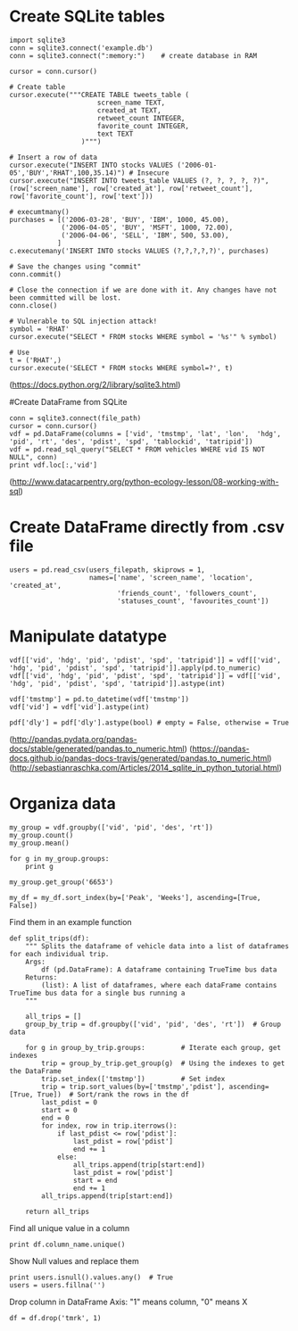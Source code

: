 # Create SQLite tables
```
import sqlite3
conn = sqlite3.connect('example.db')
conn = sqlite3.connect(":memory:")    # create database in RAM

cursor = conn.cursor()

# Create table
cursor.execute("""CREATE TABLE tweets_table (
                      screen_name TEXT,
                      created_at TEXT,
                      retweet_count INTEGER,
                      favorite_count INTEGER,
                      text TEXT
                  )""")

# Insert a row of data
cursor.execute("INSERT INTO stocks VALUES ('2006-01-05','BUY','RHAT',100,35.14)") # Insecure
cursor.execute("INSERT INTO tweets_table VALUES (?, ?, ?, ?, ?)", (row['screen_name'], row['created_at'], row['retweet_count'], row['favorite_count'], row['text']))

# execumtmany()
purchases = [('2006-03-28', 'BUY', 'IBM', 1000, 45.00),
             ('2006-04-05', 'BUY', 'MSFT', 1000, 72.00),
             ('2006-04-06', 'SELL', 'IBM', 500, 53.00),
            ]
c.executemany('INSERT INTO stocks VALUES (?,?,?,?,?)', purchases)

# Save the changes using "commit"
conn.commit()

# Close the connection if we are done with it. Any changes have not been committed will be lost.
conn.close()
```

```
# Vulnerable to SQL injection attack!
symbol = 'RHAT'
cursor.execute("SELECT * FROM stocks WHERE symbol = '%s'" % symbol) 

# Use
t = ('RHAT',)
cursor.execute('SELECT * FROM stocks WHERE symbol=?', t)
```

(https://docs.python.org/2/library/sqlite3.html)

#Create DataFrame from SQLite
```
conn = sqlite3.connect(file_path)
cursor = conn.cursor()
vdf = pd.DataFrame(columns = ['vid', 'tmstmp', 'lat', 'lon',  'hdg', 'pid', 'rt', 'des', 'pdist', 'spd', 'tablockid', 'tatripid'])
vdf = pd.read_sql_query("SELECT * FROM vehicles WHERE vid IS NOT NULL", conn)
print vdf.loc[:,'vid']
```
(http://www.datacarpentry.org/python-ecology-lesson/08-working-with-sql)  

# Create DataFrame directly from .csv file
```
users = pd.read_csv(users_filepath, skiprows = 1,
                    names=['name', 'screen_name', 'location', 'created_at',
                           'friends_count', 'followers_count',
                           'statuses_count', 'favourites_count'])
```

# Manipulate datatype
```
vdf[['vid', 'hdg', 'pid', 'pdist', 'spd', 'tatripid']] = vdf[['vid', 'hdg', 'pid', 'pdist', 'spd', 'tatripid']].apply(pd.to_numeric)
vdf[['vid', 'hdg', 'pid', 'pdist', 'spd', 'tatripid']] = vdf[['vid', 'hdg', 'pid', 'pdist', 'spd', 'tatripid']].astype(int)

vdf['tmstmp'] = pd.to_datetime(vdf['tmstmp'])
vdf['vid'] = vdf['vid'].astype(int)

pdf['dly'] = pdf['dly'].astype(bool) # empty = False, otherwise = True
```


(http://pandas.pydata.org/pandas-docs/stable/generated/pandas.to_numeric.html)
(https://pandas-docs.github.io/pandas-docs-travis/generated/pandas.to_numeric.html)
(http://sebastianraschka.com/Articles/2014_sqlite_in_python_tutorial.html)

# Organiza data
```
my_group = vdf.groupby(['vid', 'pid', 'des', 'rt'])
my_group.count()
my_group.mean()

for g in my_group.groups:
    print g

my_group.get_group('6653')

my_df = my_df.sort_index(by=['Peak', 'Weeks'], ascending=[True, False])
```
Find them in an example function   

```
def split_trips(df):
    """ Splits the dataframe of vehicle data into a list of dataframes for each individual trip.
    Args:
        df (pd.DataFrame): A dataframe containing TrueTime bus data
    Returns:
        (list): A list of dataframes, where each dataFrame contains TrueTime bus data for a single bus running a
    """

    all_trips = []
    group_by_trip = df.groupby(['vid', 'pid', 'des', 'rt'])  # Group data

    for g in group_by_trip.groups:         # Iterate each group, get indexes
        trip = group_by_trip.get_group(g)  # Using the indexes to get the DataFrame
        trip.set_index(['tmstmp'])         # Set index
        trip = trip.sort_values(by=['tmstmp','pdist'], ascending=[True, True])  # Sort/rank the rows in the df
        last_pdist = 0
        start = 0
        end = 0
        for index, row in trip.iterrows():
            if last_pdist <= row['pdist']:
                last_pdist = row['pdist']
                end += 1
            else:
                all_trips.append(trip[start:end])
                last_pdist = row['pdist']
                start = end
                end += 1
        all_trips.append(trip[start:end])

    return all_trips
```

Find all unique value in a column  
```
print df.column_name.unique()
```


Show Null values and replace them
```
print users.isnull().values.any()  # True
users = users.fillna('')
```

Drop column in DataFrame
Axis: "1" means column, "0" means X  
```
df = df.drop('tmrk', 1)
```
